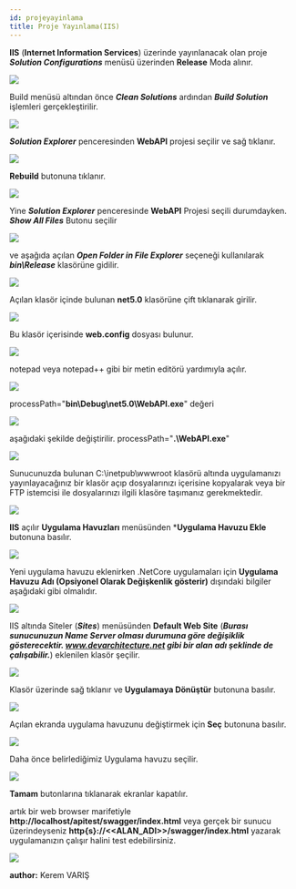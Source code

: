 ```yaml
---
id: projeyayinlama
title: Proje Yayınlama(IIS)
---
```

**IIS** (**Internet Information Services**) üzerinde yayınlanacak olan proje ***Solution Configurations*** menüsü üzerinden **Release** Moda alınır. 

![](./media/image108.png)

Build menüsü altından önce ***Clean Solutions*** ardından ***Build Solution*** işlemleri gerçekleştirilir.

![](./media/image109.png)

***Solution Explorer*** penceresinden **WebAPI** projesi seçilir ve sağ tıklanır.

![](./media/image110.png)

**Rebuild** butonuna tıklanır.

![](./media/image111.png)

Yine ***Solution Explorer*** penceresinde **WebAPI** Projesi seçili durumdayken. ***Show All Files*** Butonu seçilir 

![](./media/image112.png)

ve aşağıda açılan ***Open Folder in File Explorer*** seçeneği kullanılarak  ***bin\Release*** klasörüne gidilir.

![](./media/image113.png)

Açılan klasör içinde bulunan **net5.0** klasörüne çift tıklanarak girilir.

![](./media/image114.png)

Bu klasör içerisinde **web.config** dosyası bulunur.

![](./media/image115.png)

notepad veya notepad++ gibi bir metin editörü yardımıyla açılır.

![](./media/image116.png)

processPath="**bin\Debug\net5.0\WebAPI.exe**"  değeri 

![](./media/image117.png)

aşağıdaki şekilde değiştirilir. processPath="**.\WebAPI.exe**"

![](./media/image118.png)

Sunucunuzda bulunan C:\inetpub\wwwroot klasörü altında uygulamanızı yayınlayacağınız bir klasör açıp dosyalarınızı içerisine kopyalarak veya bir FTP istemcisi ile dosyalarınızı ilgili klasöre  taşımanız gerekmektedir.

![](./media/image119.png)

**IIS** açılır **Uygulama Havuzları** menüsünden ***Uygulama Havuzu Ekle** butonuna basılır.

![](./media/image120.png)

Yeni uygulama havuzu eklenirken .NetCore uygulamaları için **Uygulama Havuzu Adı (Opsiyonel Olarak Değişkenlik gösterir)**  dışındaki bilgiler aşağıdaki gibi olmalıdır. 

![](./media/image121.png)

IIS altında Siteler (***Sites***) menüsünden **Default Web Site** (***Burası sunucunuzun Name Server olması durumuna göre değişiklik gösterecektir. www.devarchitecture.net gibi bir alan adı şeklinde de çalışabilir.***) eklenilen klasör şeçilir.

![](./media/image122.png)

Klasör üzerinde sağ tıklanır ve **Uygulamaya Dönüştür** butonuna basılır.

![](./media/image123.png)

Açılan ekranda uygulama havuzunu değiştirmek için **Seç** butonuna basılır.

![](./media/image124.png)

Daha önce belirlediğimiz Uygulama havuzu seçilir. 

![](./media/image125.png)

**Tamam** butonlarına tıklanarak ekranlar kapatılır.

artık bir web browser marifetiyle **http://localhost/apitest/swagger/index.html** veya gerçek bir sunucu üzerindeyseniz **http{s}://<<ALAN_ADI>>/swagger/index.html** yazarak uygulamanızın çalışır halini test edebilirsiniz.

![](./media/image126.png)

**author:** Kerem VARIŞ